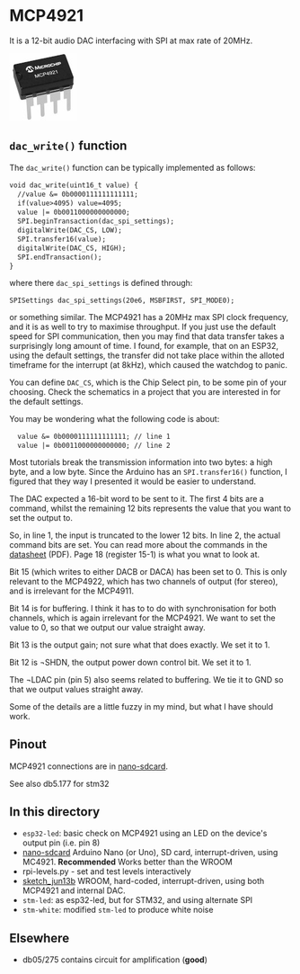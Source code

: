 # MCP4921

It is a 12-bit audio DAC interfacing with SPI at max rate of 20MHz.

![](mcp4921.jpg)

## `dac_write()` function

The `dac_write()` function can be typically implemented as follows:
```
void dac_write(uint16_t value) {
  //value &= 0b0000111111111111;
  if(value>4095) value=4095;
  value |= 0b0011000000000000;
  SPI.beginTransaction(dac_spi_settings);
  digitalWrite(DAC_CS, LOW);
  SPI.transfer16(value);
  digitalWrite(DAC_CS, HIGH);
  SPI.endTransaction();
}
```
where there `dac_spi_settings` is defined through:
```
SPISettings dac_spi_settings(20e6, MSBFIRST, SPI_MODE0);
```
or something similar. The MCP4921 has a 20MHz max SPI clock frequency, and it is as well to try to maximise throughput. If you just use the default speed for SPI communication, then you may find that data transfer takes a surprisingly long amount of time. I found, for example, that on an ESP32, using the default settings, the transfer did not take place within the alloted timeframe for the interrupt (at 8kHz), which caused the watchdog to panic. 

You can define `DAC_CS`, which is the Chip Select pin, to be some pin of your choosing. Check the schematics in a project that you are interested in for the default settings.

You may be wondering what the following code is about:
```
  value &= 0b0000111111111111; // line 1
  value |= 0b0011000000000000; // line 2
```
Most tutorials break the transmission information into two bytes: a high byte, and a low byte. Since the Arduino has an `SPI.transfer16()` function, I figured that they way I presented it would be easier to understand.

The DAC expected a 16-bit word to be sent to it. The first 4 bits are a command, whilst the remaining 12 bits represents the value that you want to set the output to. 

So, in line 1, the input is truncated to the lower 12 bits. In line 2, the actual command bits are set. You can read more about the commands in the [datasheet](http://ww1.microchip.com/downloads/en/DeviceDoc/21897B.pdf) (PDF). Page 18 (register 15-1) is what you wnat to look at. 

Bit 15 (which writes to either DACB or DACA) has been set to 0. This is only relevant to the MCP4922, which has two channels of output (for stereo), and is irrelevant for the MCP4911. 

Bit 14 is for buffering. I think it has to to do with synchronisation for both channels, which is again irrelevant for the MCP4921. We want to set the value to 0, so that we output our value straight away.

Bit 13 is the output gain; not sure what that does exactly. We set it to 1.

Bit 12 is ¬SHDN, the output power down control bit. We set it to 1.

The ¬LDAC pin (pin 5) also seems related to buffering. We tie it to GND so that we output values straight away.

Some of the details are a little fuzzy in my mind, but what I have should work.

## Pinout

MCP4921 connections are in [nano-sdcard](nano-sdcard).

See also db5.177 for stm32


## In this directory

* `esp32-led`: basic check on MCP4921 using an LED on the device's output pin (i.e. pin 8)
* [nano-sdcard](nano-sdcard) Arduino Nano (or Uno), SD card, interrupt-driven, using MC4921. **Recommended** Works better than the WROOM
* rpi-levels.py - set and test levels interactively
* [sketch_jun13b](sketch_jun13b) WROOM, hard-coded, interrupt-driven, using both MCP4921 and internal DAC.
* `stm-led`: as esp32-led, but for STM32, and using alternate SPI
* `stm-white`: modified `stm-led` to produce white noise

## Elsewhere

* db05/275 contains circuit for amplification (**good**)
